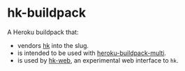 # hk-buildpack

A Heroku buildpack that: 

- vendors [hk](https://github.com/heroku/hk) into the slug.
- is intended to be used with [heroku-buildpack-multi](https://github.com/ddollar/heroku-buildpack-multi).
- is used by [hk-web](https://github.com/zeke/hk-web), an experimental web interface to `hk`.
